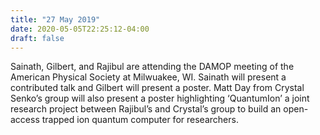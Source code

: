 ```yaml
---
title: "27 May 2019"
date: 2020-05-05T22:25:12-04:00
draft: false
---
```


Sainath, Gilbert, and Rajibul are attending the DAMOP meeting of the American Physical Society at Milwuakee, WI. Sainath will present a contributed talk and Gilbert will present a poster. Matt Day from Crystal Senko’s group will also present a poster highlighting ‘QuantumIon’ a joint research project between Rajibul’s and Crystal’s group to build an open-access trapped ion quantum computer for researchers.
